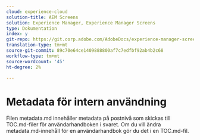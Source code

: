 ```yaml
---
cloud: experience-cloud
solution-title: AEM Screens
solution: Experience Manager, Experience Manager Screens
type: Dokumentation
index: y
git-repo: https://git.corp.adobe.com/AdobeDocs/experience-manager-screens.sv-SE
translation-type: tm+mt
source-git-commit: 89c70e64ce1409888800af7c7edfbf92ab4b2c68
workflow-type: tm+mt
source-wordcount: '45'
ht-degree: 2%

---
```



# Metadata för intern användning

Filen metadata.md innehåller metadata på postnivå som skickas till TOC.md-filer för användarhandboken i svaret. Om du vill ändra metadata.md-innehåll för en användarhandbok gör du det i en TOC.md-fil.
